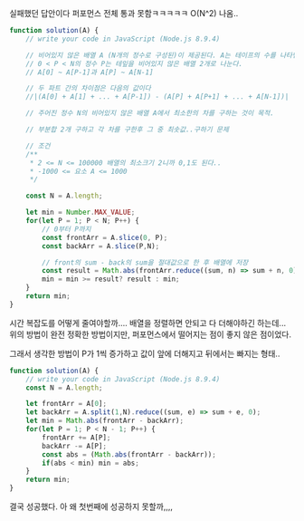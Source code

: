 실패했던 답안이다 퍼포먼스 전체 통과 못함ㅋㅋㅋㅋㅋ O(N^2) 나옴..

```Javascript
function solution(A) {
    // write your code in JavaScript (Node.js 8.9.4)

    // 비어있지 않은 배열 A (N개의 정수로 구성된)이 제공된다. A는 테이프의 수를 나타낸다
    // 0 < P < N의 정수 P는 테잎을 비어있지 않은 배열 2개로 나눈다.
    // A[0] ~ A[P-1]과 A[P] ~ A[N-1]

    // 두 파트 간의 차이점은 다음의 값이다
    //|(A[0] + A[1] + ... + A[P-1]) - (A[P] + A[P+1] + ... + A[N-1])|

    // 주어진 정수 N의 비어있지 않은 배열 A에서 최소한의 차를 구하는 것이 목적.

    // 부분합 2개 구하고 각 차를 구한후 그 중 최솟값..구하기 문제

    // 조건
    /**
     * 2 <= N <= 100000 배열의 최소크기 2니까 0,1도 된다..
     * -1000 <= 요소 A <= 1000
     */

    const N = A.length;

    let min = Number.MAX_VALUE;
    for(let P = 1; P < N; P++) {
        // 0부터 P까지
        const frontArr = A.slice(0, P);
        const backArr = A.slice(P,N);

        // front의 sum - back의 sum을 절대값으로 한 후 배열에 저장
        const result = Math.abs(frontArr.reduce((sum, n) => sum + n, 0) - backArr.reduce((sum, n) => sum + n, 0));
        min = min >= result? result : min;
    }
    return min;
}
```

시간 복잡도를 어떻게 줄여야할까....
배열을 정렬하면 안되고 다 더해야하긴 하는데...
위의 방법이 완전 정확한 방법이지만, 퍼포먼스에서 떨어지는 점이 좋지 않은 점이었다.

그래서 생각한 방법이 P가 1씩 증가하고 값이 앞에 더해지고 뒤에서는 빠지는 형태..

```Javascript
function solution(A) {
    // write your code in JavaScript (Node.js 8.9.4)
    const N = A.length;

    let frontArr = A[0];
    let backArr = A.split(1,N).reduce((sum, e) => sum + e, 0);
    let min = Math.abs(frontArr - backArr);
    for(let P = 1; P < N - 1; P++) {
        frontArr += A[P];
        backArr -= A[P];
        const abs = (Math.abs(frontArr - backArr));
        if(abs < min) min = abs;
    }
    return min;
}
```

결국 성공했다.
아 왜 첫번째에 성공하지 못할까,,,,

